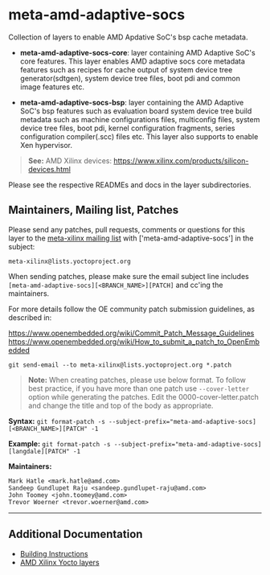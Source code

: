 # meta-amd-adaptive-socs

Collection of layers to enable AMD Apdative SoC's bsp cache metadata.

* **meta-amd-adaptive-socs-core**: layer containing AMD Adaptive SoC's core features.
This layer enables AMD adaptive socs core metadata features such as recipes for
cache output of system device tree generator(sdtgen), system device tree files,
boot pdi and common image features etc.

* **meta-amd-adaptive-socs-bsp**: layer containing the AMD Adaptive SoC's bsp features
such as evaluation board system device tree build metadata such as machine configurations
files, multiconfig files, system device tree files, boot pdi, kernel configuration
fragments, series configuration compiler(.scc) files etc. This layer also supports
to enable Xen hypervisor.

> **See:** AMD Xilinx devices:
	https://www.xilinx.com/products/silicon-devices.html

Please see the respective READMEs and docs in the layer subdirectories.

## Maintainers, Mailing list, Patches

Please send any patches, pull requests, comments or questions for this layer to
the [meta-xilinx mailing list](https://lists.yoctoproject.org/g/meta-xilinx)
with ['meta-amd-adaptive-socs'] in the subject:

	meta-xilinx@lists.yoctoproject.org

When sending patches, please make sure the email subject line includes
`[meta-amd-adaptive-socs][<BRANCH_NAME>][PATCH]` and cc'ing the maintainers.

For more details follow the OE community patch submission guidelines, as described in:

https://www.openembedded.org/wiki/Commit_Patch_Message_Guidelines
https://www.openembedded.org/wiki/How_to_submit_a_patch_to_OpenEmbedded

`git send-email --to meta-xilinx@lists.yoctoproject.org *.patch`

> **Note:** When creating patches, please use below format. To follow best practice,
> if you have more than one patch use `--cover-letter` option while generating the
> patches. Edit the 0000-cover-letter.patch and change the title and top of the
> body as appropriate.

**Syntax:**
`git format-patch -s --subject-prefix="meta-amd-adaptive-socs][<BRANCH_NAME>][PATCH" -1`

**Example:**
`git format-patch -s --subject-prefix="meta-amd-adaptive-socs][langdale][PATCH" -1`

**Maintainers:**

	Mark Hatle <mark.hatle@amd.com>
	Sandeep Gundlupet Raju <sandeep.gundlupet-raju@amd.com>
	John Toomey <john.toomey@amd.com>
    Trevor Woerner <trevor.woerner@amd.com>
---

## Additional Documentation

* [Building Instructions](README.build.md)
* [AMD Xilinx Yocto layers](https://github.com/Xilinx/meta-xilinx/blob/master/README.md)
